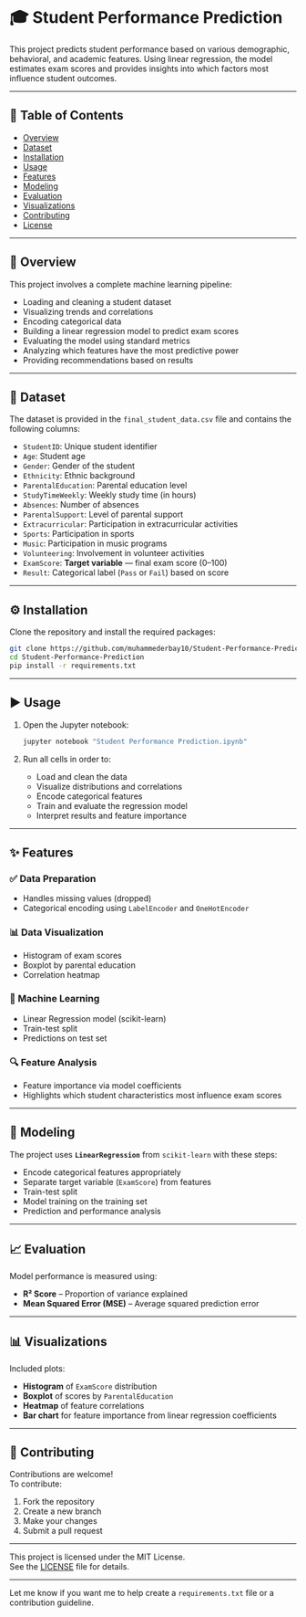 
# 🎓 Student Performance Prediction

This project predicts student performance based on various demographic, behavioral, and academic features. Using linear regression, the model estimates exam scores and provides insights into which factors most influence student outcomes.

---

## 📌 Table of Contents

- [Overview](#overview)  
- [Dataset](#dataset)  
- [Installation](#installation)  
- [Usage](#usage)  
- [Features](#features)  
- [Modeling](#modeling)  
- [Evaluation](#evaluation)  
- [Visualizations](#visualizations)  
- [Contributing](#contributing)  
- [License](#license)  

---

## 📖 Overview

This project involves a complete machine learning pipeline:
- Loading and cleaning a student dataset
- Visualizing trends and correlations
- Encoding categorical data
- Building a linear regression model to predict exam scores
- Evaluating the model using standard metrics
- Analyzing which features have the most predictive power
- Providing recommendations based on results

---

## 📂 Dataset

The dataset is provided in the `final_student_data.csv` file and contains the following columns:

- `StudentID`: Unique student identifier  
- `Age`: Student age  
- `Gender`: Gender of the student  
- `Ethnicity`: Ethnic background  
- `ParentalEducation`: Parental education level  
- `StudyTimeWeekly`: Weekly study time (in hours)  
- `Absences`: Number of absences  
- `ParentalSupport`: Level of parental support  
- `Extracurricular`: Participation in extracurricular activities  
- `Sports`: Participation in sports  
- `Music`: Participation in music programs  
- `Volunteering`: Involvement in volunteer activities  
- `ExamScore`: **Target variable** — final exam score (0–100)  
- `Result`: Categorical label (`Pass` or `Fail`) based on score  

---

## ⚙️ Installation

Clone the repository and install the required packages:

```bash
git clone https://github.com/muhammederbay10/Student-Performance-Prediction.git
cd Student-Performance-Prediction
pip install -r requirements.txt
```

---

## ▶️ Usage

1. Open the Jupyter notebook:

   ```bash
   jupyter notebook "Student Performance Prediction.ipynb"
   ```

2. Run all cells in order to:
   - Load and clean the data  
   - Visualize distributions and correlations  
   - Encode categorical features  
   - Train and evaluate the regression model  
   - Interpret results and feature importance  

---

## ✨ Features

### ✅ Data Preparation
- Handles missing values (dropped)
- Categorical encoding using `LabelEncoder` and `OneHotEncoder`

### 📊 Data Visualization
- Histogram of exam scores
- Boxplot by parental education
- Correlation heatmap

### 🤖 Machine Learning
- Linear Regression model (scikit-learn)
- Train-test split
- Predictions on test set

### 🔍 Feature Analysis
- Feature importance via model coefficients
- Highlights which student characteristics most influence exam scores

---

## 🧠 Modeling

The project uses **`LinearRegression`** from `scikit-learn` with these steps:
- Encode categorical features appropriately
- Separate target variable (`ExamScore`) from features
- Train-test split
- Model training on the training set
- Prediction and performance analysis

---

## 📈 Evaluation

Model performance is measured using:

- **R² Score** – Proportion of variance explained  
- **Mean Squared Error (MSE)** – Average squared prediction error  

---

## 📊 Visualizations

Included plots:
- **Histogram** of `ExamScore` distribution  
- **Boxplot** of scores by `ParentalEducation`  
- **Heatmap** of feature correlations  
- **Bar chart** for feature importance from linear regression coefficients  

---

## 🙌 Contributing

Contributions are welcome!  
To contribute:
1. Fork the repository  
2. Create a new branch  
3. Make your changes  
4. Submit a pull request  

---



This project is licensed under the MIT License.  
See the [LICENSE](LICENSE) file for details.

---

Let me know if you want me to help create a `requirements.txt` file or a contribution guideline.
